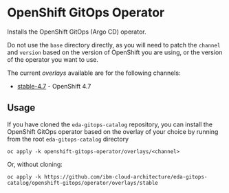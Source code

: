 # OpenShift GitOps Operator

Installs the OpenShift GitOps (Argo CD) operator.

Do not use the `base` directory directly, as you will need to patch the `channel` and `version` based on the version of OpenShift you are using, or the version of the operator you want to use.

The current *overlays* available are for the following channels:
* [stable-4.7](overlays/stable) - OpenShift 4.7

## Usage

If you have cloned the `eda-gitops-catalog` repository, you can install the OpenShift GitOps operator based on the overlay of your choice by running from the root `eda-gitops-catalog` directory

```
oc apply -k openshift-gitops-operator/overlays/<channel>
```

Or, without cloning:

```
oc apply -k https://github.com/ibm-cloud-architecture/eda-gitops-catalog/openshift-gitops/operator/overlays/stable
```
